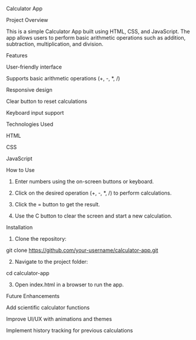 Calculator App

Project Overview

This is a simple Calculator App built using HTML, CSS, and JavaScript. The app allows users to perform basic arithmetic operations such as addition, subtraction, multiplication, and division.

Features

User-friendly interface

Supports basic arithmetic operations (+, -, *, /)

Responsive design

Clear button to reset calculations

Keyboard input support


Technologies Used

HTML

CSS

JavaScript


How to Use

1. Enter numbers using the on-screen buttons or keyboard.


2. Click on the desired operation (+, -, *, /) to perform calculations.


3. Click the = button to get the result.


4. Use the C button to clear the screen and start a new calculation.



Installation

1. Clone the repository:

git clone https://github.com/your-username/calculator-app.git


2. Navigate to the project folder:

cd calculator-app


3. Open index.html in a browser to run the app.



Future Enhancements

Add scientific calculator functions

Improve UI/UX with animations and themes

Implement history tracking for previous calculations
